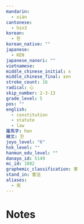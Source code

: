 ```yaml
---
mandarin:
  - xiàn
cantonese:
  - hin3
korean:
  - 헌
korean_native: ""
japanese:
  - KEN
japanese_nanori: ""
vietnamese:
middle_chinese_initial: x
middle_chinese_final: ɨɐn
stroke_count: 16
radical: 心
skip_number: 2-3-13
grade_level: 5
pos: ""
english:
  - constitution
  - statute
  - law
羅馬字: hen
韓文: 헌
joyo_level: "6"
hsk_level: ""
hanmun_edu_level: ""
danayo_id: 5149
mc_id: 1082
graphemic_classification: 害
stand_in: 憲法
aliases:
  - 宪
---
```


# Notes
